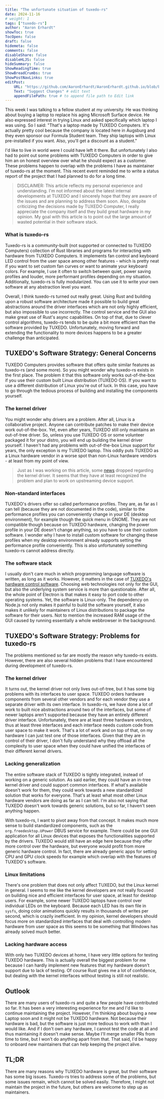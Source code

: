 ```yaml
---
title: "The unfortunate situation of tuxedo-rs"
date: 2024-11-16
# weight: 1
tags: ["tuxedo-rs"]
author: "Aaron Erhardt"
showToc: true
TocOpen: false
draft: false
hidemeta: false
comments: false
disableShare: false
disableHLJS: false
hideSummary: false
ShowReadingTime: true
ShowBreadCrumbs: true
ShowPostNavLinks: true
editPost:
    URL: "https://github.com/AaronErhardt/AaronErhardt.github.io/blob/blog/content"
    Text: "Suggest Changes" # edit text
    appendFilePath: true # to append file path to Edit link
---
```


This week I was talking to a fellow student at my university.
He was thinking about buying a laptop to replace his aging Microsoft Surface device.
He also expressed interest in trying Linux and asked specifically which laptop I was using.
So I said: "That's a laptop made by TUXEDO Computers.
It's actually pretty cool because the company is located here in Augsburg
and they even sponsor our Formula Student team.
They ship laptops with Linux pre-installed if you want.
Also, you'll get a discount as a student."

I'd like to live in world were I could have left it there.
But unfortunately I also had to point out some problems with TUXEDO Computers in order to give him an on honest overview over what he should expect as a customer.
These problems happen to overlap with the problems I have as maintainer of tuxedo-rs at the moment.
This recent event reminded me to write a status report of the project that I had planned to do for a long time.

> DISCLAIMER: This article reflects my personal experience and understanding.
> I'm not informed about the latest internal developments at TUXEDO and I sincerely hope that they are aware of the issues and are planning to address them soon.
> Also, despite criticizing the decisions made by TUXEDO Computer, I really appreciate the company itself and they build great hardware in my opinion.
> My goal with this article is to point out the large amount of wasted potential in their software stack.

### What is tuxedo-rs

Tuxedo-rs is a community-built (not supported or connected to TUXEDO Computers) collection of Rust libraries and programs for interacting with hardware from TUXEDO Computers. 
It implements fan control and keyboard LED control from the user space among other features -
which is pretty neat if you want to set custom fan curves or want to animate your keyboard colors.
For example, I use it often to switch between quiet, power saving profiles and louder, more performant profiles depending on my situation.
Additionally, tuxedo-rs is fully modularized.
You can use it to write your own software at any abstraction level you want.

Overall, I think tuxedo-rs turned out really great.
Using Rust and building upon a robust software architecture made it possible to build great abstractions around the driver interfaces which are not only highly efficient, but also impossible to use incorrectly.
The control service and the GUI also make great use of Rust's async capabilities.
On top of that, due to clever control algorithms, tuxedo-rs tends to be quite a bit more efficient than the software provided by TUXEDO.
Unfortunately, moving forward and extending the functionality to more devices happens to be a greater challenge than anticipated.

## TUXEDO's Software Strategy: General Concerns

TUXEDO Computers provides software that offers quite similar features as tuxedo-rs (and some more).
So you might wonder why tuxedo-rs exists in the first place.
The problem it that this software only works out-of-the-box if you use their custom built Linux distribution (TUXEDO OS).
If you want to use a different distribution of Linux you're out of luck.
In this case, you have to go through the tedious process of building and installing the components yourself.

### The kernel driver

You might wonder why drivers are a problem.
After all, Linux is a collaborative project.
Anyone can contribute patches to make their device work out-of-the-box.
Yet, even after years, TUXEDO still only maintains an out-of-tree driver.
So, unless you use TUXEDO OS or some volunteer packaged it for your distro, you will end up building the kernel driver yourself.
I haven't had any problems with out-of-the-box Linux support for years, the only exception is my TUXEDO laptop.
This oddly puts TUXEDO as a Linux hardware vendor in a worse spot than non-Linux hardware vendors - at least from my point of view.

> Just as I was working on this article, some [news](https://www.phoronix.com/news/TUXEDO-Drivers-Taint-Patches) dropped regarding the kernel driver.
> It seems that they have at least recognized the problem and plan to work on upstreaming device support.

### Non-standard interfaces

TUXEDO's drivers offer so called performance profiles.
They are, as far as I can tell (because they are not documented in the code), similar to the performance profiles you can conveniently change in your DE (desktop environment), for example though the quick menu in GNOME.
They are not compatible though because on TUXEDO hardware, changing the power profile in your DE doesn't change anything, so you have to use their custom software.
I wonder why I have to install custom software for changing these profiles when my desktop environment already supports setting the performance profile conveniently.
This is also unfortunately something tuxedo-rs cannot address directly.

### The software stack

I usually don't care much in which programming language software is written, as long as it works.
However, it matters in the case of [TUXEDO's hardware control software](https://github.com/tuxedocomputers/tuxedo-control-center).
Choosing web technologies not only for the GUI, but also the underlying system service is more than questionable.
After all, the whole point of Electron is that makes it easy to port code to other operating systems.
Yet, the software is Linux-only.
The dependency on Node.js not only makes it painful to build the software yourself, it also makes it unlikely for maintainers of Linux distributions to package the software for their users.
Not to mention the increased RAM usage of the GUI caused by running essentially a whole webbrowser in the background.

## TUXEDO's Software Strategy: Problems for tuxedo-rs

The problems mentioned so far are mostly the reason why tuxedo-rs exists.
However, there are also several hidden problems that I have encountered during development of tuxedo-rs.

### The kernel driver

It turns out, the kernel driver not only lives out-of-tree, but it has some big problems with its interfaces to user space.
TUXEDO orders hardware components from several other vendors and for each vendor they use a separate driver with its own interface.
In tuxedo-rs, we have done a lot of work to built nice abstractions around two of the interfaces, but some of newer laptops aren't supported because they have an entirely different driver interface.
Unfortunately, there are at least three hardware vendors, thus at least three interfaces and each interface needs custom code from user space to make it work.
That's a lot of work and on top of that, on my hardware I can just test one of those interfaces.
Given that they are in control of their driver, I don't fully understand why they offload all the complexity to user space when they could have unified the interfaces of their different kernel drivers.

### Lacking generalization

The entire software stack of TUXEDO is tightly integrated, instead of working on a generic solution.
As said earlier, they could have an in-tree kernel driver and could support common interfaces.
If what's available doesn't work for them, they could work towards a new standardized solution that works for everyone.
That's at least what most other Linux hardware vendors are doing as far as I can tell.
I'm also not saying that TUXEDO doesn't work towards generic solutions, but so far, I haven't seen anything happen.

With tuxedo-rs, I want to pivot away from that concept.
It makes much more sense to build standardized components, such as the `org.freedesktop.UPower` DBUS service for example.
There could be one GUI application for all Linux devices that exposes the functionalities supported by the drivers.
TUXEDO would still have an edge here because they offer more control over the hardware, but everyone would profit from more generic hardware control.
In fact, there are already generic apps for setting CPU and GPU clock speeds for example which overlap with the features of TUXEDO's software.

### Linux limitations

There's one problem that does not only affect TUXEDO, but the Linux kernel in general.
I seems to me like the kernel developers are not really focused on building nice and efficient interfaces for user space, at least for desktop users.
For example, some newer TUXEDO laptops have control over individual LEDs on the keyboard.
Because each LED has its own file in `sysfs`, doing color animations quickly results in thousands of writes per second, which is crazily inefficient.
In my opinion, kernel developers should focus more on standardized interfaces that deal with controlling modern hardware from user space as this seems to be something that Windows has already solved much better.

### Lacking hardware access

With only two TUXEDO devices at home, I have very little options for testing TUXEDO hardware.
This is actually overall the biggest problem for me because I can hardly implement new features that my hardware doesn't support due to lack of testing.
Of course Rust gives me a lot of confidence, but dealing with the kernel interfaces without testing is still not realistic.

## Outlook

There are many users of tuxedo-rs and quite a few people have contributed so far.
It has been a very interesting experience for me and I'd like to continue maintaining the project.
However, I'm thinking about buying a new Laptop soon and it might not be TUXEDO hardware.
Not because their hardware is bad, but the software is just more tedious to work with than I would like.
And if I don't own any hardware, I cannot test the code at all and thus maintaining it doesn't make sense.
Maybe I'll merge smaller PRs from time to time, but I won't do anything apart from that.
That said, I'd be happy to onboard new maintainers that can help keeping the project alive.

## TL;DR

There are many reasons why TUXEDO hardware is great, but their software has some big issues.
Tuxedo-rs tries to address some of the problems, but some issues remain, which cannot be solved easily.
Therefore, I might not maintain the project in the future, but others are welcome to step up as maintainers.